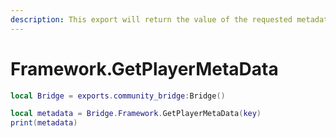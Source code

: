 ```yaml
---
description: This export will return the value of the requested metadata key.
---
```


# Framework.GetPlayerMetaData

```lua
local Bridge = exports.community_bridge:Bridge()

local metadata = Bridge.Framework.GetPlayerMetaData(key)
print(metadata)
```
